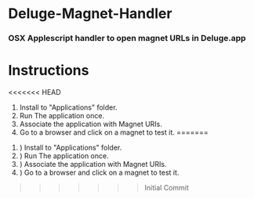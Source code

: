 # Deluge-Magnet-Handler
### OSX Applescript handler to open magnet URLs in Deluge.app

# Instructions
<<<<<<< HEAD
1) Install to "Applications" folder.
2) Run The application once.
3) Associate the application with Magnet URIs.
4) Go to a browser and click on a magnet to test it.
=======
1. ) Install to "Applications" folder.
2. ) Run The application once.
3. ) Associate the application with Magnet URIs.
4. ) Go to a browser and click on a magnet to test it.
>>>>>>> Initial Commit
